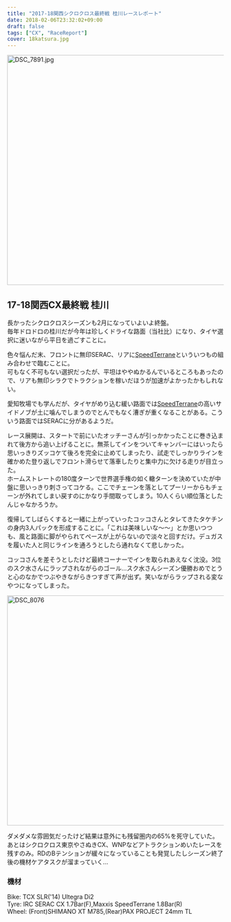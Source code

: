 ```yaml
---
title: "2017-18関西シクロクロス最終戦 桂川レースレポート"
date: 2018-02-06T23:32:02+09:00
draft: false
tags: ["CX", "RaceReport"]
cover: 18katsura.jpg
---
```

<a data-flickr-embed="true"  href="https://www.flickr.com/photos/132570324@N04/25227062527/in/album-72157693072261715/" title="DSC_7891.jpg"><img src="https://farm5.staticflickr.com/4606/25227062527_7211e5c5f7_c.jpg" width="800" height="534" alt="DSC_7891.jpg"></a></script>

## 17-18関西CX最終戦 桂川
長かったシクロクロスシーズンも2月になっていよいよ終盤。\
毎年ドロドロの桂川だが今年は珍しくドライな路面（当社比）になり、タイヤ選択に迷いながら平日を過ごすことに。

色々悩んだ末、フロントに無印SERAC、リアに[SpeedTerrane](http://amzn.to/2Fd1SiG)といういつもの組み合わせで臨むことに。\
可もなく不可もない選択だったが、平坦はややぬかるんでいるところもあったので、リアも無印シラクでトラクションを稼いだほうが加速がよかったかもしれない。

愛知牧場でも学んだが、タイヤがめり込む緩い路面では[SpeedTerrane](http://amzn.to/2Fd1SiG)の高いサイドノブが土に噛んでしまうのでとんでもなく漕ぎが重くなることがある。こういう路面ではSERACに分があるようだ。

レース展開は、スタートで前にいたオッチーさんが引っかかったことに巻き込まれて後方から追い上げることに。無茶してインをついてキャンバーにはいったら思いっきりズッコケて後ろを完全に止めてしまったり、試走でしっかりラインを確かめた登り返しでフロント滑らせて落車したりと集中力に欠ける走りが目立った。\
ホームストレートの180度ターンで世界選手権の如く轍ターンを決めていたが中盤に思いっきり刺さってコケる。ここでチェーンを落としてプーリーからもチェーンが外れてしまい戻すのにかなり手間取ってしまう。10人くらい順位落としたんじゃなかろうか。

復帰してしばらくすると一緒に上がっていったコッコさんとタレてきたタケチンの身内3人パックを形成することに。「これは美味しいな～～」とか思いつつも、風と路面に脚がやられてペースが上がらないので淡々と回すだけ。デュガスを履いた人と同じラインを通ろうとしたら通れなくて悲しかった。

コッコさんを差そうとしたけど最終コーナーでインを取られあえなく沈没。3位のスク水さんにラップされながらのゴール…スク水さんシーズン優勝おめでとうと心のなかでつぶやきながらきつすぎて声が出ず。笑いながらラップされる変なやつになってしまった。

<a data-flickr-embed="true"  href="https://www.flickr.com/photos/132570324@N04/39199981445/in/album-72157693072261715/" title="DSC_8076"><img src="https://farm5.staticflickr.com/4625/39199981445_28e33427d9_c.jpg" width="800" height="534" alt="DSC_8076"></a><script async src="//embedr.flickr.com/assets/client-code.js" charset="utf-8"></script>


ダメダメな雰囲気だったけど結果は意外にも残留圏内の65%を死守していた。\
あとはシクロクロス東京やさぬきCX、WNPなどアトラクションめいたレースを残すのみ。RDのBテンションが緩々になっていることも発覚したしシーズン終了後の機材ケアタスクが溜まっていく…

### 機材
Bike: TCX SLR('14) Ultegra Di2\
Tyre: IRC SERAC CX 1.7Bar(F),Maxxis SpeedTerrane 1.8Bar(R)\
Wheel: (Front)SHIMANO XT M785,(Rear)PAX PROJECT 24mm TL
